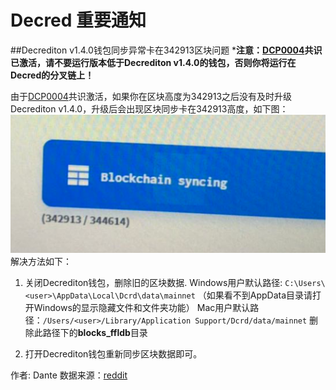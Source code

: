 # Decred 重要通知

##Decrediton v1.4.0钱包同步异常卡在342913区块问题
***注意：[DCP0004](https://github.com/decred/dcps/blob/master/dcp-0004/dcp-0004.mediawiki)共识已激活，请不要运行版本低于Decrediton v1.4.0的钱包，否则你将运行在Decred的分叉链上！**

由于[DCP0004](https://github.com/decred/dcps/blob/master/dcp-0004/dcp-0004.mediawiki)共识激活，如果你在区块高度为342913之后没有及时升级Decrediton v1.4.0，升级后会出现区块同步卡在342913高度，如下图：
![abstract art](img/decred_notice/stuck_at_block_342913.png)
解决方法如下：
1. 关闭Decrediton钱包，删除旧的区块数据.
Windows用户默认路径: `C:\Users\<user>\AppData\Local\Dcrd\data\mainnet`
（如果看不到AppData目录请打开Windows的显示隐藏文件和文件夹功能）
Mac用户默认路径：`/Users/<user>/Library/Application Support/Dcrd/data/mainnet`
删除此路径下的**blocks_ffldb**目录

2. 打开Decrediton钱包重新同步区块数据即可。


作者: Dante
数据来源：[reddit](https://www.reddit.com/r/decred/comments/bnep6p/if_you_were_running_decrediton_at_13_or_earlier/)